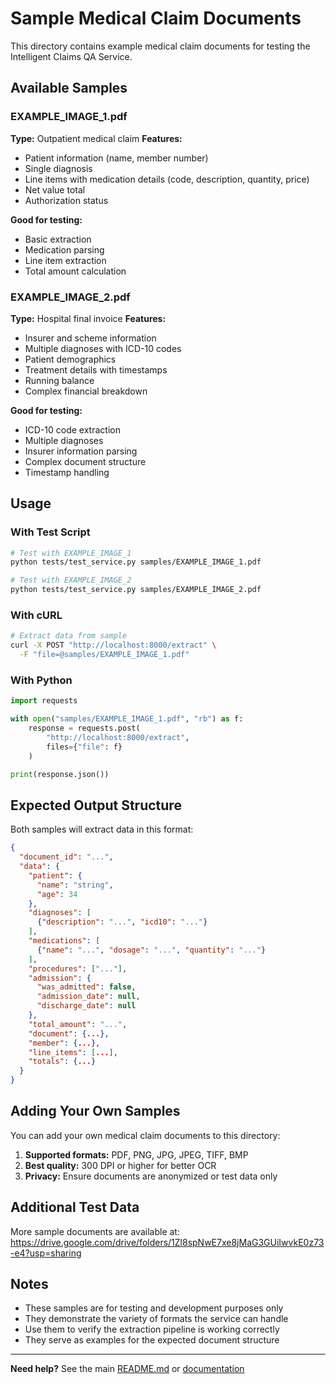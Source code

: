 # Sample Medical Claim Documents

This directory contains example medical claim documents for testing the Intelligent Claims QA Service.

## Available Samples

### EXAMPLE_IMAGE_1.pdf
**Type:** Outpatient medical claim
**Features:**
- Patient information (name, member number)
- Single diagnosis
- Line items with medication details (code, description, quantity, price)
- Net value total
- Authorization status

**Good for testing:**
- Basic extraction
- Medication parsing
- Line item extraction
- Total amount calculation

### EXAMPLE_IMAGE_2.pdf
**Type:** Hospital final invoice
**Features:**
- Insurer and scheme information
- Multiple diagnoses with ICD-10 codes
- Patient demographics
- Treatment details with timestamps
- Running balance
- Complex financial breakdown

**Good for testing:**
- ICD-10 code extraction
- Multiple diagnoses
- Insurer information parsing
- Complex document structure
- Timestamp handling

## Usage

### With Test Script

```bash
# Test with EXAMPLE_IMAGE_1
python tests/test_service.py samples/EXAMPLE_IMAGE_1.pdf

# Test with EXAMPLE_IMAGE_2
python tests/test_service.py samples/EXAMPLE_IMAGE_2.pdf
```

### With cURL

```bash
# Extract data from sample
curl -X POST "http://localhost:8000/extract" \
  -F "file=@samples/EXAMPLE_IMAGE_1.pdf"
```

### With Python

```python
import requests

with open("samples/EXAMPLE_IMAGE_1.pdf", "rb") as f:
    response = requests.post(
        "http://localhost:8000/extract",
        files={"file": f}
    )

print(response.json())
```

## Expected Output Structure

Both samples will extract data in this format:

```json
{
  "document_id": "...",
  "data": {
    "patient": {
      "name": "string",
      "age": 34
    },
    "diagnoses": [
      {"description": "...", "icd10": "..."}
    ],
    "medications": [
      {"name": "...", "dosage": "...", "quantity": "..."}
    ],
    "procedures": ["..."],
    "admission": {
      "was_admitted": false,
      "admission_date": null,
      "discharge_date": null
    },
    "total_amount": "...",
    "document": {...},
    "member": {...},
    "line_items": [...],
    "totals": {...}
  }
}
```

## Adding Your Own Samples

You can add your own medical claim documents to this directory:

1. **Supported formats:** PDF, PNG, JPG, JPEG, TIFF, BMP
2. **Best quality:** 300 DPI or higher for better OCR
3. **Privacy:** Ensure documents are anonymized or test data only

## Additional Test Data

More sample documents are available at:
https://drive.google.com/drive/folders/1Zl8spNwE7xe8jMaG3GUiIwvkE0z73-e4?usp=sharing

## Notes

- These samples are for testing and development purposes only
- They demonstrate the variety of formats the service can handle
- Use them to verify the extraction pipeline is working correctly
- They serve as examples for the expected document structure

---

**Need help?** See the main [README.md](../README.md) or [documentation](../docs/README.md)
